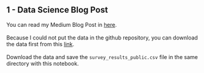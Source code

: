 ## 1 - Data Science Blog Post

You can read my Medium Blog Post in [here](https://medium.com/@dzakyputra/the-best-countries-for-developers-to-work-in-ec162887f82f?source=friends_link&sk=bab44fcb676ff5ca50a46a65af263690). <br> <br>
Because I could not put the data in the github repository, you can download the data first from this [link](https://drive.google.com/file/d/1QOmVDpd8hcVYqqUXDXf68UMDWQZP0wQV/view). <br> <br>
Download the data and save the `survey_results_public.csv` file in the same directory with this notebook.
